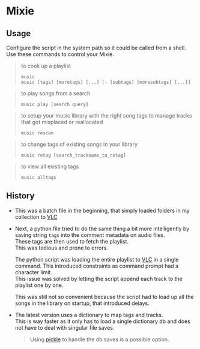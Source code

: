 # Mixie

## Usage

Configure the script in the system path so it could be called from a shell.  
Use these commands to control your Mixie.

> to cook up a playlist
>
> ```shell
> music
> music [tags] [moretags] [...] [- [subtags] [moresubtags] [...]]
> ```

> to play songs from a search
>
> ```shell
> music play [search query]
> ```  

> to setup your music library with the right song tags
> to manage tracks that got misplaced or reallocated
>
> ```shell
> music rescan
> ```

> to change tags of existing songs in your library
>
> ```shell
> music retag [search_trackname_to_retag]
> ```

> to view all existing tags
>
> ```shell
> music alltags
> ```

## History

* This was a batch file in the beginning, that simply loaded folders in my collection to [VLC](https://www.videolan.org/vlc/)
* Next, a python file tried to do the same thing a bit more intelligently by saving string `tags` into the comment metadata on audio files.  
  These tags are then used to fetch the playlist.  
  This was tedious and prone to errors.  

  The python script was loading the entire playlist to [VLC](https://www.videolan.org/vlc/) in a single command. This introduced constraints as command prompt had a character limit.  
  This issue was solved by letting the script append each track to the playlist one by one.  

  This was still not so convenient because the script had to load up all the songs in the library on startup, that introduced delays.
* The latest version uses a dictionary to map tags and tracks.  
  This is way faster as it only has to load a single dictionary db and does not have to deal with singular file saves.  
  > Using [pickle](https://docs.python.org/3/library/pickle.html) to handle the db saves is a possible option.  
